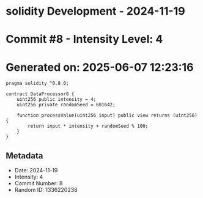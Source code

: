 ﻿# solidity Development - 2024-11-19
# Commit #8 - Intensity Level: 4
# Generated on: 2025-06-07 12:23:16
```solidity
pragma solidity ^0.8.0;

contract DataProcessor8 {
    uint256 public intensity = 4;
    uint256 private randomSeed = 601642;

    function processValue(uint256 input) public view returns (uint256) {
        return input * intensity + randomSeed % 100;
    }
}
```
## Metadata
- Date: 2024-11-19
- Intensity: 4
- Commit Number: 8
- Random ID: 1336220238
